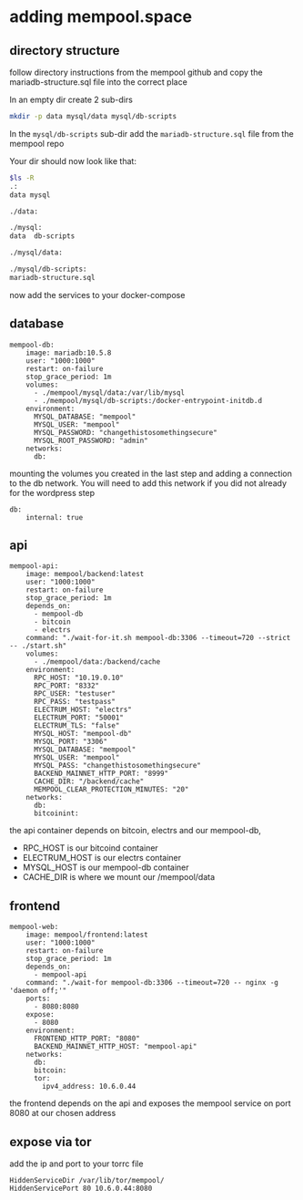 # adding mempool.space

## directory structure

follow directory instructions from the mempool github and copy the mariadb-structure.sql file into the correct place




In an empty dir create 2 sub-dirs

```bash
mkdir -p data mysql/data mysql/db-scripts
```

In the `mysql/db-scripts` sub-dir add the `mariadb-structure.sql` file from the mempool repo

Your dir should now look like that:

```bash
$ls -R
.:
data mysql

./data:

./mysql:
data  db-scripts

./mysql/data:

./mysql/db-scripts:
mariadb-structure.sql
```


now add the services to your docker-compose

## database
```
mempool-db:
    image: mariadb:10.5.8
    user: "1000:1000"
    restart: on-failure
    stop_grace_period: 1m
    volumes:
      - ./mempool/mysql/data:/var/lib/mysql
      - ./mempool/mysql/db-scripts:/docker-entrypoint-initdb.d
    environment:
      MYSQL_DATABASE: "mempool"
      MYSQL_USER: "mempool"
      MYSQL_PASSWORD: "changethistosomethingsecure"
      MYSQL_ROOT_PASSWORD: "admin"
    networks:
      db:
```
mounting the volumes you created in the last step and adding a connection to the db network.
You will need to add this network if you did not already for the wordpress step

```
db:
    internal: true
```

## api
```
mempool-api:
    image: mempool/backend:latest
    user: "1000:1000"
    restart: on-failure
    stop_grace_period: 1m
    depends_on:
      - mempool-db
      - bitcoin
      - electrs
    command: "./wait-for-it.sh mempool-db:3306 --timeout=720 --strict -- ./start.sh"
    volumes:
      - ./mempool/data:/backend/cache
    environment:
      RPC_HOST: "10.19.0.10"
      RPC_PORT: "8332"
      RPC_USER: "testuser"
      RPC_PASS: "testpass"
      ELECTRUM_HOST: "electrs"
      ELECTRUM_PORT: "50001"
      ELECTRUM_TLS: "false"
      MYSQL_HOST: "mempool-db"
      MYSQL_PORT: "3306"
      MYSQL_DATABASE: "mempool"
      MYSQL_USER: "mempool"
      MYSQL_PASS: "changethistosomethingsecure"
      BACKEND_MAINNET_HTTP_PORT: "8999"
      CACHE_DIR: "/backend/cache"
      MEMPOOL_CLEAR_PROTECTION_MINUTES: "20"
    networks:
      db:
      bitcoinint:
```

the api container depends on bitcoin, electrs and our mempool-db,
- RPC_HOST is our bitcoind container
- ELECTRUM_HOST is our electrs container
- MYSQL_HOST is our mempool-db container
- CACHE_DIR is where we mount our /mempool/data

## frontend

```
mempool-web:
    image: mempool/frontend:latest
    user: "1000:1000"
    restart: on-failure
    stop_grace_period: 1m
    depends_on:
      - mempool-api
    command: "./wait-for mempool-db:3306 --timeout=720 -- nginx -g 'daemon off;'"
    ports:
      - 8080:8080
    expose:
      - 8080
    environment:
      FRONTEND_HTTP_PORT: "8080"
      BACKEND_MAINNET_HTTP_HOST: "mempool-api"
    networks:
      db:
      bitcoin:
      tor:
        ipv4_address: 10.6.0.44
```
the frontend depends on the api and exposes the mempool service on port 8080 at our chosen address

## expose via tor

add the ip and port to your torrc file

```
HiddenServiceDir /var/lib/tor/mempool/
HiddenServicePort 80 10.6.0.44:8080
```
